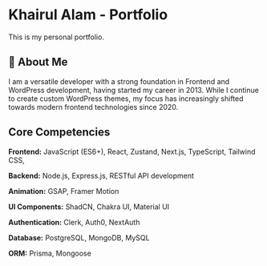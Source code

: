 # Khairul Alam - Portfolio

This is my personal portfolio. 





## 🚀 About Me
I am a versatile developer with a strong foundation in Frontend and WordPress development, having started my career in 2013. While I continue to create custom WordPress themes, my focus has increasingly shifted towards modern frontend technologies since 2020.

## Core Competencies
**Frontend:** JavaScript (ES6+), React, Zustand, Next.js, TypeScript, Tailwind CSS, 

**Backend:** Node.js, Express.js, RESTful API development

**Animation:** GSAP, Framer Motion

**UI Components:** ShadCN, Chakra UI, Material UI

**Authentication:** Clerk, Auth0, NextAuth

**Database:** PostgreSQL, MongoDB, MySQL

**ORM:** Prisma, Mongoose

